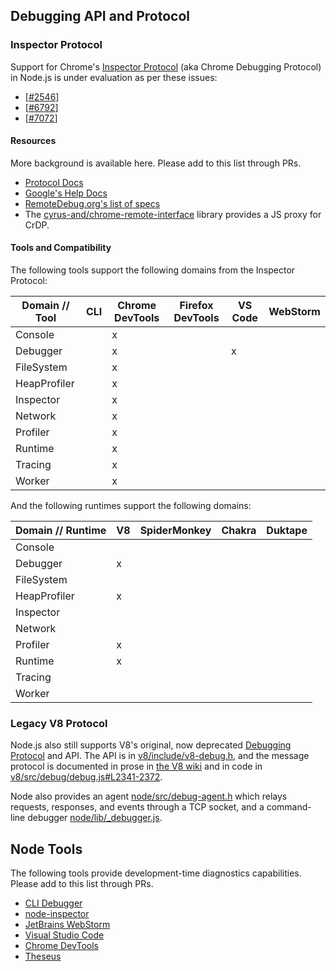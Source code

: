 ## Debugging API and Protocol

### Inspector Protocol

Support for Chrome's [Inspector Protocol](https://chromedevtools.github.io/debugger-protocol-viewer/) (aka Chrome Debugging Protocol) in Node.js is under evaluation as per these issues:

- [[#2546](https://github.com/nodejs/node/issues/2546)]
- [[#6792](https://github.com/nodejs/node/pull/6792)]
- [[#7072](https://github.com/nodejs/node/issues/7072)]

#### Resources

More background is available here. Please add to this list through PRs.

- [Protocol Docs](https://chromedevtools.github.com.io/debugger-protocol-viewer/)
- [Google's Help Docs](https://developer.chrome.com/devtools/docs/debugger-protocol)
- [RemoteDebug.org's list of specs](http://remotedebug.org/specifications/)
- The [cyrus-and/chrome-remote-interface](https://github.com/cyrus-and/chrome-remote-interface) library provides a JS proxy for CrDP.

#### Tools and Compatibility

The following tools support the following domains from the Inspector Protocol:

Domain // Tool  | CLI | Chrome DevTools | Firefox DevTools | VS Code | WebStorm
----------------|-----|-----------------|------------------|---------|---------
Console | | x | | | 
Debugger | | x | | x | 
FileSystem | | x | | | 
HeapProfiler | | x | | | 
Inspector | | x | | | 
Network | | x | | | 
Profiler | | x | | | 
Runtime | | x | | | 
Tracing | | x | | | 
Worker | | x | | | 

And the following runtimes support the following domains:

Domain // Runtime | V8 | SpiderMonkey | Chakra | Duktape
------------------|----|--------------|--------|--------
Console | | | | 
Debugger | x | | | 
FileSystem | | | | 
HeapProfiler | x | | | 
Inspector | | | | 
Network | | | | 
Profiler | x | | | 
Runtime | x | | | 
Tracing | | | | 
Worker | | | | 

[Console]: https://chromedevtools.github.io/debugger-protocol-viewer/1-1/Console/
[Debugger]: https://chromedevtools.github.io/debugger-protocol-viewer/1-1/Debugger/
[FileSystem]: https://chromedevtools.github.io/debugger-protocol-viewer/1-1/FileSystem/
[HeapProfiler]: https://chromedevtools.github.io/debugger-protocol-viewer/1-1/HeapProfiler/
[Insepctor]: https://chromedevtools.github.io/debugger-protocol-viewer/1-1/Inspector/
[Network]: https://chromedevtools.github.io/debugger-protocol-viewer/1-1/Network/
[Profiler]: https://chromedevtools.github.io/debugger-protocol-viewer/1-1/Profiler/
[Runtime]: https://chromedevtools.github.io/debugger-protocol-viewer/1-1/Runtime/
[Tracing]: https://chromedevtools.github.io/debugger-protocol-viewer/1-1/Tracing/
[Worker]: https://chromedevtools.github.io/debugger-protocol-viewer/1-1/Worker/

### Legacy V8 Protocol

Node.js also still supports V8's original, now deprecated [Debugging Protocol](https://github.com/v8/v8/wiki/Debugging-Protocol) and API. The API is in [v8/include/v8-debug.h](https://github.com/v8/v8/blob/master/include/v8-debug.h), and the message protocol is documented in prose in [the V8 wiki](https://github.com/v8/v8/wiki/Debugging-Protocol) and in code in [v8/src/debug/debug.js#L2341-2372](https://github.com/v8/v8/blob/master/src/debug/debug.js#L2341-L2372). 

Node also provides an agent [node/src/debug-agent.h](https://github.com/blob/master/src/debug-agent.h) which relays requests, responses, and events through a TCP socket, and a command-line debugger [node/lib/_debugger.js](https://github.com/blob/master/lib/_debugger.js).

## Node Tools

The following tools provide development-time diagnostics capabilities. Please add to this list through PRs.

- [CLI Debugger][]
- [node-inspector][]
- [JetBrains WebStorm][]
- [Visual Studio Code][]
- [Chrome DevTools][]
- [Theseus][]

[CLI Debugger]: https://nodejs.org/api/debugger.html
[node-inspector]: https://github.com/node-inspector/node-inspector 
[JetBrains WebStorm]: https://www.jetbrains.com/help/webstorm/2016.1/running-and-debugging-node-js.html
[Visual Studio Code]: https://github.com/Microsoft/vscode
[Chrome DevTools]: https://github.com/ChromeDevTools/devtools-frontend
[Theseus]: https://github.com/adobe-research/theseus

